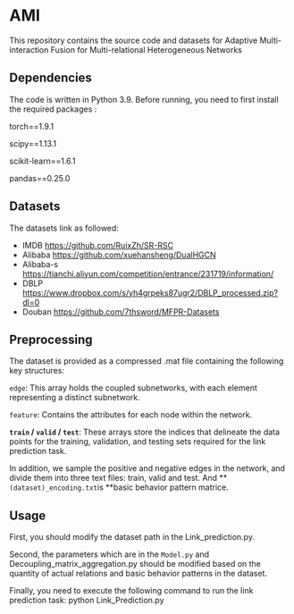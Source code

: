 # AMI

This repository contains the source code and datasets for Adaptive Multi-interaction Fusion for Multi-relational Heterogeneous Networks

## Dependencies

The code is written in Python 3.9.  Before running, you need to first install the required packages :

torch==1.9.1

scipy==1.13.1

scikit-learn==1.6.1

pandas==0.25.0

## Datasets

 The datasets link as followed:

- IMDB https://github.com/RuixZh/SR-RSC
- Alibaba https://github.com/xuehansheng/DualHGCN
- Alibaba-s https://tianchi.aliyun.com/competition/entrance/231719/information/
- DBLP https://www.dropbox.com/s/yh4grpeks87ugr2/DBLP_processed.zip?dl=0
- Douban https://github.com/7thsword/MFPR-Datasets

## Preprocessing

The dataset is provided as a compressed .mat file containing the following key structures:

`edge`: This array holds the coupled subnetworks, with each element representing a distinct subnetwork.

`feature`: Contains the attributes for each node within the network.

**`train` / `valid` / `test`**: These arrays store the indices that delineate the data points for the training, validation, and testing sets required for the link prediction task.

In addition, we sample the positive and negative edges in the network, and divide them into three text files: train, valid and test. And **`(dataset)_encoding.txt`is  **basic behavior pattern matrice.

## Usage

First, you should modify the dataset path in the Link_prediction.py.

Second, the parameters which are in the `Model.py` and Decoupling_matrix_aggregation.py should be modified based on the quantity of actual relations and basic behavior patterns in the dataset. 

Finally, you need to execute the following command to run the link prediction task: python Link_Prediction.py